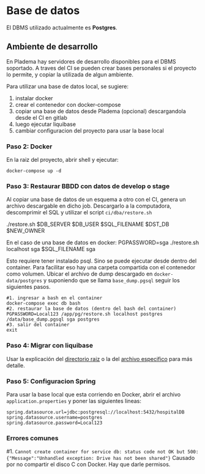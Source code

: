 # Base de datos

El DBMS utilizado actualmente es **Postgres**.

## Ambiente de desarrollo

En Pladema hay servidores de desarrollo disponibles para el DBMS soportado. A traves del CI se pueden crear bases personales si el proyecto lo permite, y copiar la utilizada de algun ambiente.

Para utilizar una base de datos local, se sugiere:
1. instalar docker
2. crear el contenedor con docker-compose
3. copiar una base de datos desde Pladema (opcional) descargandola desde el CI en gitlab
4. luego ejecutar liquibase
5. cambiar configuracion del proyecto para usar la base local

### Paso 2: Docker

En la raiz del proyecto, abrir shell y ejecutar:

```shell
docker-compose up -d
```

### Paso 3: Restaurar BBDD con datos de develop o stage

Al copiar una base de datos de un esquema a otro con el CI, genera un archivo descargable en dicho job. Descargarlo a la computadora, descomprimir el SQL y utilizar el script `ci/dba/restore.sh` 

./restore.sh $DB_SERVER $DB_USER $SQL_FILENAME $DST_DB $NEW_OWNER

En el caso de una base de datos en docker:
PGPASSWORD=sga ./restore.sh localhost sga $SQL_FILENAME sga  

Esto requiere tener instalado psql. Sino se puede ejecutar desde dentro del container. Para facilitar eso hay una carpeta compartida con el contenedor como volumen. Ubicar el archivo de dump descargado en `docker-data/postgres` y suponiendo que se llama `base_dump.pgsql` seguir los siguientes pasos.

```
#1. ingresar a bash en el container
docker-compose exec db bash
#2. restaurar la base de datos (dentro del bash del container)
PGPASSWORD=Local123 /app/pg/restore.sh localhost postgres /data/base_dump.pgsql sga postgres
#3. salir del container
exit 
```

### Paso 4: Migrar con liquibase

Usar la explicación del [directorio raiz](../README.md) o la del [archivo especifico](liquibase.md) para más detalle.

### Paso 5: Configuracion Spring

Para usar la base local que esta corriendo en Docker, abrir el archivo `application.properties` y poner las siguientes lineas:

```
spring.datasource.url=jdbc:postgresql://localhost:5432/hospitalDB
spring.datasource.username=postgres
spring.datasource.password=Local123
```

### Errores comunes

#1. `Cannot create container for service db: status code not OK but 500: {"Message":"Unhandled exception: Drive has not been shared"}` Causado por no compartir el disco C con Docker. Hay que darle permisos.
